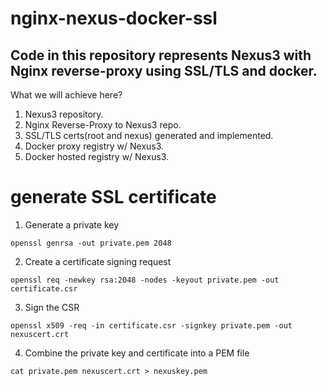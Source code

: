 # nginx-nexus-docker-ssl
## Code in this repository represents Nexus3 with Nginx reverse-proxy using SSL/TLS and docker.
What we will achieve here?
1. Nexus3 repository. 
2. Nginx Reverse-Proxy to Nexus3 repo.
3. SSL/TLS certs(root and nexus) generated and implemented.
4. Docker proxy registry w/ Nexus3.
5. Docker hosted registry w/ Nexus3.

# generate SSL certificate
1. Generate a private key
```
openssl genrsa -out private.pem 2048
```
2. Create a certificate signing request
```
openssl req -newkey rsa:2048 -nodes -keyout private.pem -out certificate.csr
```
3. Sign the CSR
```
openssl x509 -req -in certificate.csr -signkey private.pem -out nexuscert.crt
```
4. Combine the private key and certificate into a PEM file
```
cat private.pem nexuscert.crt > nexuskey.pem
```

